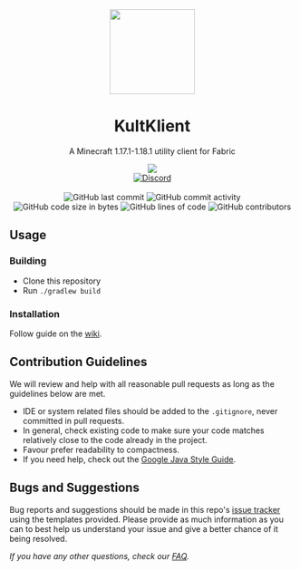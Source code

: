 <div align="center">
  <img src="https://kultklient.github.io/resources/images/icons/icon.png" width="150" height="150">
</div>

<h1 align="center">
  KultKlient
</h1>

<p align="center">
    A Minecraft 1.17.1-1.18.1 utility client for Fabric
</p>

<div align="center">
    <a href="https://meteorclient.com"><img src="https://img.shields.io/badge/Meteor%20Client-Fork-e64c65"></a>
    <br>
    <a href="https://kultklient.github.io/Discord"><img src="https://img.shields.io/discord/823286525402939402?logo=discord" alt="Discord"/></a>
    <br><br>
    <img src="https://img.shields.io/github/last-commit/KultKlient/Client" alt="GitHub last commit"/>
    <img src="https://img.shields.io/github/commit-activity/w/KultKlient/Client" alt="GitHub commit activity"/>
    <br>
    <img src="https://img.shields.io/github/languages/code-size/KultKlient/Client" alt="GitHub code size in bytes"/>
    <img src="https://tokei.rs/b1/github/KultKlient/Client" alt="GitHub lines of code"/>
    <img src="https://img.shields.io/github/contributors/KultKlient/Client" alt="GitHub contributors"/>
</div>

## Usage

### Building
- Clone this repository
- Run `./gradlew build`

### Installation
Follow guide on the [wiki](https://github.com/KultKlient/Client/wiki/Installation).

## Contribution Guidelines

We will review and help with all reasonable pull requests as long as the guidelines below are met.

- IDE or system related files should be added to the `.gitignore`, never committed in pull requests.
- In general, check existing code to make sure your code matches relatively close to the code already in the project.
- Favour prefer readability to compactness.
- If you need help, check out the [Google Java Style Guide](https://google.github.io/styleguide/javaguide.html).

## Bugs and Suggestions
Bug reports and suggestions should be made in this repo's [issue tracker](https://github.com/KultKlient/Client/issues) using the templates provided. Please provide as much information as you can to best help us understand your issue and give a better chance of it being resolved.

*If you have any other questions, check our [FAQ](https://kultklient.github.io/FAQ).*
